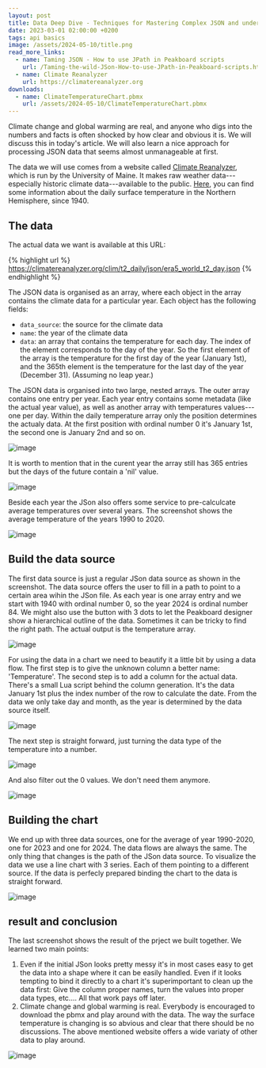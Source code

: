 ```yaml
---
layout: post
title: Data Deep Dive - Techniques for Mastering Complex JSON and understand that Global Warming is real
date: 2023-03-01 02:00:00 +0200
tags: api basics
image: /assets/2024-05-10/title.png
read_more_links:
  - name: Taming JSON - How to use JPath in Peakboard scripts
    url: /Taming-the-wild-JSon-How-to-use-JPath-in-Peakboard-scripts.html
  - name: Climate Reanalyzer
    url: https://climatereanalyzer.org
downloads:
  - name: ClimateTemperatureChart.pbmx
    url: /assets/2024-05-10/ClimateTemperatureChart.pbmx
---
```

Climate change and global warming are real, and anyone who digs into the numbers and facts is often shocked by how clear and obvious it is. We will discuss this in today's article. We will also learn a nice approach for processing JSON data that seems almost unmanageable at first.

The data we will use comes from a website called [Climate Reanalyzer](https://climatereanalyzer.org/), which is run by the University of Maine. It makes raw weather data---especially historic climate data---available to the public.  [Here](https://climatereanalyzer.org/clim/t2_daily/?dm_id=world), you can find some information about the daily surface temperature in the Northern Hemisphere, since 1940.

## The data

The actual data we want is available at this URL:

{% highlight url %}
https://climatereanalyzer.org/clim/t2_daily/json/era5_world_t2_day.json
{% endhighlight %}

The JSON data is organised as an array, where each object in the array contains the climate data for a particular year. Each object has the following fields:

* `data_source`: the source for the climate data
* `name`: the year of the climate data
* `data`: an array that contains the temperature for each day. The index of the element corresponds to the day of the year. So the first element of the array is the temperature for the first day of the year (January 1st), and the 365th element is the temperature for the last day of the year (December 31). (Assuming no leap year.)

The JSON data is organised into two large, nested arrays. The outer array contains one entry per year. Each year entry contains some metadata (like the actual year value), as well as another array with temperatures values---one per day. Within the daily temperature array only the position determines the actualy data. At the first position with ordinal number 0 it's January 1st, the second one is January 2nd and so on.

![image](/assets/2024-05-10/010.png)

It is worth to mention that in the curent year the array still has 365 entries but the days of the future contain a 'nil' value.

![image](/assets/2024-05-10/020.png)

Beside each year the JSon also offers some service to pre-calculcate average temperatures over several years. The screenshot shows the average temperature of the years 1990 to 2020.

![image](/assets/2024-05-10/030.png)

## Build the data source

The first data source is just a regular JSon data source as shown in the screenshot. The data source offers the user to fill in a path to point to a certain area wihin the JSon file. As each year is one array entry and we start with 1940 with ordinal number 0, so the year 2024 is ordinal number 84. We might also use the button with 3 dots to let the Peakboard designer show a hierarchical outline of the data. Sometimes it can be tricky to find the right path. The actual output is the temperature array.

![image](/assets/2024-05-10/040.png)

For using the data in a chart we need to beautify it a little bit by using a data flow. The first step is to give the unknown column a better name: 'Temperature'. The second step is to add a column for the actual data. There's a small Lua script behind the column generation. It's the data January 1st plus the index number of the row to calculate the date. From the data we only take day and month, as the year is determined by the data source itself.

![image](/assets/2024-05-10/050.png)

The next step is straight forward, just turning the data type of the temperature into a number.

![image](/assets/2024-05-10/060.png)

And also filter out the 0 values. We don't need them anymore.

![image](/assets/2024-05-10/070.png)

## Building the chart

We end up with three data sources, one for the average of year 1990-2020, one for 2023 and one for 2024. The data flows are always the same. The only thing that changes is the path of the JSon data source.
To visualize the data we use a line chart with 3 series. Each of them pointing to a different source. If the data is perfecly prepared binding the chart to the data is straight forward.

![image](/assets/2024-05-10/050.png)

## result and conclusion

The last screenshot shows the result of the prject we built together. We learned two main points:

1. Even if the initial JSon looks pretty messy it's in most cases easy to get the data into a shape where it can be easily handled. Even if it looks tempting to bind it directly to a chart it's superimportant to clean up the data first: Give the column proper names, turn the values into proper data types, etc.... All that work pays off later.
2. Climate change and global warming is real. Everybody is encouraged to download the pbmx and play around with the data. The way the surface temperature is changing is so abvious and clear that there should be no discussions. The above mentioned website offers a wide variaty of other data to play around.

![image](/assets/2024-05-10/result.png)


